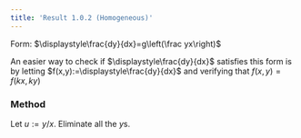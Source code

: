```yaml
---
title: 'Result 1.0.2 (Homogeneous)'
---
```


Form: $\displaystyle\frac{dy}{dx}=g\left(\frac yx\right)$

An easier way to check if $\displaystyle\frac{dy}{dx}$ satisfies this
form is by letting $f(x,y):=\displaystyle\frac{dy}{dx}$ and verifying
that $f(x,y)=f(kx,ky)$

### Method

Let $u:=y/x$. Eliminate all the $y$s.
